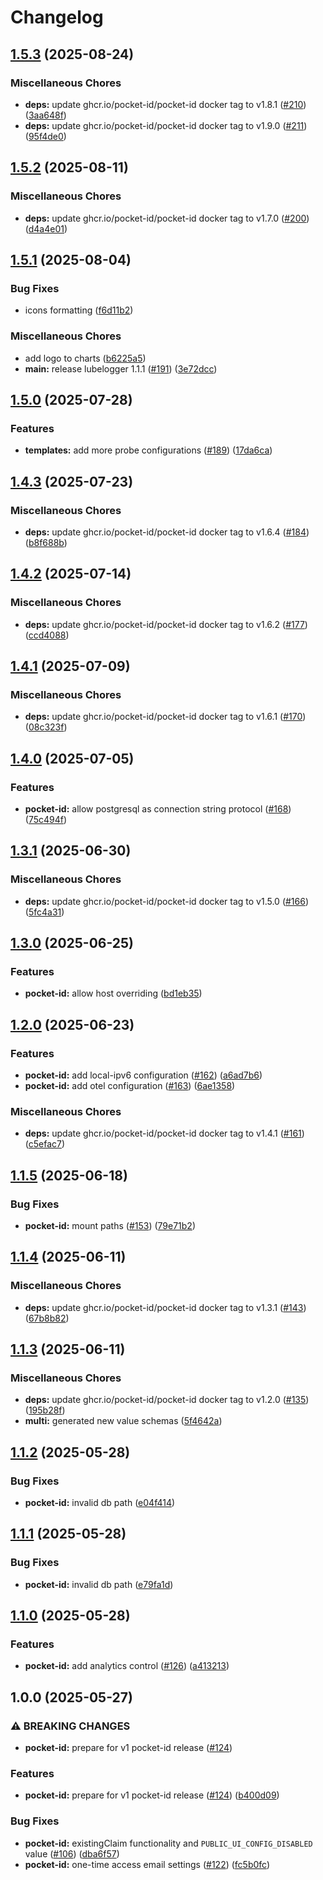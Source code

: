 # Changelog

## [1.5.3](https://github.com/anza-labs/charts/compare/pocket-id-1.5.2...pocket-id-v1.5.3) (2025-08-24)


### Miscellaneous Chores

* **deps:** update ghcr.io/pocket-id/pocket-id docker tag to v1.8.1 ([#210](https://github.com/anza-labs/charts/issues/210)) ([3aa648f](https://github.com/anza-labs/charts/commit/3aa648f93f6a01a9c7d27118c1a7477a19ace719))
* **deps:** update ghcr.io/pocket-id/pocket-id docker tag to v1.9.0 ([#211](https://github.com/anza-labs/charts/issues/211)) ([95f4de0](https://github.com/anza-labs/charts/commit/95f4de0605f590c04361048f1d10dd2edb85d57b))

## [1.5.2](https://github.com/anza-labs/charts/compare/pocket-id-1.5.1...pocket-id-v1.5.2) (2025-08-11)


### Miscellaneous Chores

* **deps:** update ghcr.io/pocket-id/pocket-id docker tag to v1.7.0 ([#200](https://github.com/anza-labs/charts/issues/200)) ([d4a4e01](https://github.com/anza-labs/charts/commit/d4a4e0168e29385448e6e0bd9bcf4f7a37e64072))

## [1.5.1](https://github.com/anza-labs/charts/compare/pocket-id-1.5.0...pocket-id-v1.5.1) (2025-08-04)


### Bug Fixes

* icons formatting ([f6d11b2](https://github.com/anza-labs/charts/commit/f6d11b2f5c4258f8f5d5fb458bfb2a79f7b15e39))


### Miscellaneous Chores

* add logo to charts ([b6225a5](https://github.com/anza-labs/charts/commit/b6225a5bad1be9f597fe5cd22553505af9ad0b18))
* **main:** release lubelogger 1.1.1 ([#191](https://github.com/anza-labs/charts/issues/191)) ([3e72dcc](https://github.com/anza-labs/charts/commit/3e72dccb23a4b1da9011d5c6eed5909f582834f6))

## [1.5.0](https://github.com/anza-labs/charts/compare/pocket-id-1.4.3...pocket-id-v1.5.0) (2025-07-28)


### Features

* **templates:** add more probe configurations ([#189](https://github.com/anza-labs/charts/issues/189)) ([17da6ca](https://github.com/anza-labs/charts/commit/17da6ca71c1a754fdb15d3db40da5a856a5ca93e))

## [1.4.3](https://github.com/anza-labs/charts/compare/pocket-id-1.4.2...pocket-id-v1.4.3) (2025-07-23)


### Miscellaneous Chores

* **deps:** update ghcr.io/pocket-id/pocket-id docker tag to v1.6.4 ([#184](https://github.com/anza-labs/charts/issues/184)) ([b8f688b](https://github.com/anza-labs/charts/commit/b8f688bfaded17fb4382e514ef2832123b922167))

## [1.4.2](https://github.com/anza-labs/charts/compare/pocket-id-1.4.1...pocket-id-v1.4.2) (2025-07-14)


### Miscellaneous Chores

* **deps:** update ghcr.io/pocket-id/pocket-id docker tag to v1.6.2 ([#177](https://github.com/anza-labs/charts/issues/177)) ([ccd4088](https://github.com/anza-labs/charts/commit/ccd40887a2c81139de12a05e165016315c37ec74))

## [1.4.1](https://github.com/anza-labs/charts/compare/pocket-id-1.4.0...pocket-id-v1.4.1) (2025-07-09)


### Miscellaneous Chores

* **deps:** update ghcr.io/pocket-id/pocket-id docker tag to v1.6.1 ([#170](https://github.com/anza-labs/charts/issues/170)) ([08c323f](https://github.com/anza-labs/charts/commit/08c323fd3edf553162c1412efa5fb08762dc6aec))

## [1.4.0](https://github.com/anza-labs/charts/compare/pocket-id-1.3.1...pocket-id-v1.4.0) (2025-07-05)


### Features

* **pocket-id:** allow postgresql as connection string protocol ([#168](https://github.com/anza-labs/charts/issues/168)) ([75c494f](https://github.com/anza-labs/charts/commit/75c494f80fcb224423862a4c8d1af5dae291b873))

## [1.3.1](https://github.com/anza-labs/charts/compare/pocket-id-1.3.0...pocket-id-v1.3.1) (2025-06-30)


### Miscellaneous Chores

* **deps:** update ghcr.io/pocket-id/pocket-id docker tag to v1.5.0 ([#166](https://github.com/anza-labs/charts/issues/166)) ([5fc4a31](https://github.com/anza-labs/charts/commit/5fc4a31d0468dd8ca41bcbb069e5444e942e945a))

## [1.3.0](https://github.com/anza-labs/charts/compare/pocket-id-1.2.0...pocket-id-v1.3.0) (2025-06-25)


### Features

* **pocket-id:** allow host overriding ([bd1eb35](https://github.com/anza-labs/charts/commit/bd1eb35840bef3980752c870420c4c58807af518))

## [1.2.0](https://github.com/anza-labs/charts/compare/pocket-id-1.1.5...pocket-id-v1.2.0) (2025-06-23)


### Features

* **pocket-id:** add local-ipv6 configuration ([#162](https://github.com/anza-labs/charts/issues/162)) ([a6ad7b6](https://github.com/anza-labs/charts/commit/a6ad7b6c902cfd3f79d03e601795bec6ac0b4bc5))
* **pocket-id:** add otel configuration ([#163](https://github.com/anza-labs/charts/issues/163)) ([6ae1358](https://github.com/anza-labs/charts/commit/6ae1358b3b0c52e323043aa69d7dac8127fe9d86))


### Miscellaneous Chores

* **deps:** update ghcr.io/pocket-id/pocket-id docker tag to v1.4.1 ([#161](https://github.com/anza-labs/charts/issues/161)) ([c5efac7](https://github.com/anza-labs/charts/commit/c5efac76469e315263357c34e387722eff3b214e))

## [1.1.5](https://github.com/anza-labs/charts/compare/pocket-id-1.1.4...pocket-id-v1.1.5) (2025-06-18)


### Bug Fixes

* **pocket-id:** mount paths ([#153](https://github.com/anza-labs/charts/issues/153)) ([79e71b2](https://github.com/anza-labs/charts/commit/79e71b2a419d82db5569e2385e08305b6206f8aa))

## [1.1.4](https://github.com/anza-labs/charts/compare/pocket-id-1.1.3...pocket-id-v1.1.4) (2025-06-11)


### Miscellaneous Chores

* **deps:** update ghcr.io/pocket-id/pocket-id docker tag to v1.3.1 ([#143](https://github.com/anza-labs/charts/issues/143)) ([67b8b82](https://github.com/anza-labs/charts/commit/67b8b82eee5de1708c8f492aa747b0a3a1f060ea))

## [1.1.3](https://github.com/anza-labs/charts/compare/pocket-id-1.1.2...pocket-id-v1.1.3) (2025-06-11)


### Miscellaneous Chores

* **deps:** update ghcr.io/pocket-id/pocket-id docker tag to v1.2.0 ([#135](https://github.com/anza-labs/charts/issues/135)) ([195b28f](https://github.com/anza-labs/charts/commit/195b28f891faf8bd925aedb9c102b62a457de543))
* **multi:** generated new value schemas ([5f4642a](https://github.com/anza-labs/charts/commit/5f4642a315a0785f5ce34d72f9680fb02a387204))

## [1.1.2](https://github.com/anza-labs/charts/compare/pocket-id-1.1.1...pocket-id-v1.1.2) (2025-05-28)


### Bug Fixes

* **pocket-id:** invalid db path ([e04f414](https://github.com/anza-labs/charts/commit/e04f414ede36566312b7c13bb8c026277cdad52e))

## [1.1.1](https://github.com/anza-labs/charts/compare/pocket-id-1.1.0...pocket-id-v1.1.1) (2025-05-28)


### Bug Fixes

* **pocket-id:** invalid db path ([e79fa1d](https://github.com/anza-labs/charts/commit/e79fa1dfe5eb6b34a364f9352c7a331e5090da88))

## [1.1.0](https://github.com/anza-labs/charts/compare/pocket-id-1.0.0...pocket-id-v1.1.0) (2025-05-28)


### Features

* **pocket-id:** add analytics control ([#126](https://github.com/anza-labs/charts/issues/126)) ([a413213](https://github.com/anza-labs/charts/commit/a413213399594498a9dc10c678b750b2e2a0d757))

## 1.0.0 (2025-05-27)


### ⚠ BREAKING CHANGES

* **pocket-id:** prepare for v1 pocket-id release ([#124](https://github.com/anza-labs/charts/issues/124))

### Features

* **pocket-id:** prepare for v1 pocket-id release ([#124](https://github.com/anza-labs/charts/issues/124)) ([b400d09](https://github.com/anza-labs/charts/commit/b400d09e66a4d8b07f988bd56f33494ee1fe8ece))


### Bug Fixes

* **pocket-id:** existingClaim functionality and `PUBLIC_UI_CONFIG_DISABLED` value ([#106](https://github.com/anza-labs/charts/issues/106)) ([dba6f57](https://github.com/anza-labs/charts/commit/dba6f5774dbf512f5ee8a5540b2f0530b0111eb7))
* **pocket-id:** one-time access email settings ([#122](https://github.com/anza-labs/charts/issues/122)) ([fc5b0fc](https://github.com/anza-labs/charts/commit/fc5b0fc248cb0b7e6c5601ebfb93a7934d2870bf))
